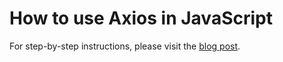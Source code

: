 # How to use Axios in JavaScript

For step-by-step instructions, please visit the [blog post](https://attacomsian.com/blog/axios-javascript).

